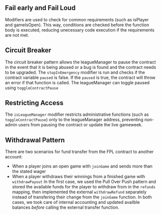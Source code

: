 ## Fail early and Fail Loud
Modifiers are used to check for common requirements (such as isPlayer and gameIsOpen). This way, conditions are checked before the function body is executed, reducing unecessary code execution if the requirements are not met.

## Circuit Breaker
The circuit breaker pattern allows the leagueManager to pause the contract in the event that it is being abused or a bug is found and the contract needs to be upgraded. The `stopInEmergency` modifier is run and checks if the contract variable `paused` is false. If the `paused` is true, the contract will throw an error if that function is called. The leagueManager can toggle paused using `toggleContractPause`

## Restricting Access
The `isLeagueManager` modifier restricts administrative functions (such as `toggleContractPause`) only to the leagueManager address, preventing non-admin users from pausing the contract or update the live gameweek.

## Withdrawal Pattern
There are two scenarios for fund transfer from the FPL contract to another account:
- When a player joins an open game with `joinGame` and sends more than the stated wager
- When a player withdraws their winnings from a finished game with `withdrawPayout` 
In the first case, we used the Pull Over Push pattern and stored the available funds for the player to withdraw from in the `refunds` mapping, then implemented the external `withdrawRefund` separately instead of transfering their change from the `joinGame` function.
In both cases, we took care of internal accounting and updated availble balances *before* calling the external transfer function.

